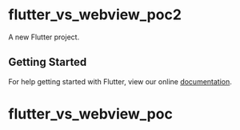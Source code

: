 # flutter_vs_webview_poc2

A new Flutter project.

## Getting Started

For help getting started with Flutter, view our online
[documentation](https://flutter.io/).
# flutter_vs_webview_poc
